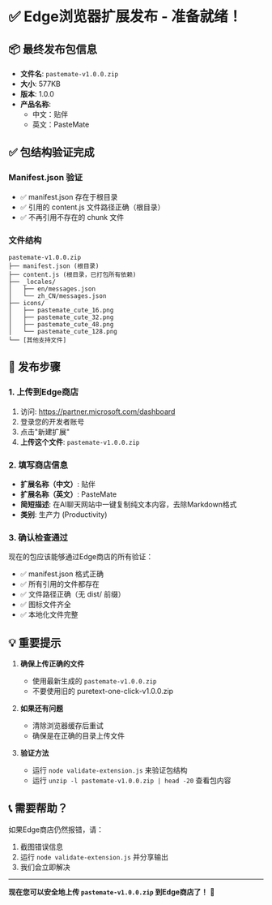 # ✅ Edge浏览器扩展发布 - 准备就绪！

## 📦 最终发布包信息

- **文件名**: `pastemate-v1.0.0.zip`
- **大小**: 577KB
- **版本**: 1.0.0
- **产品名称**: 
  - 中文：贴伴
  - 英文：PasteMate

## ✅ 包结构验证完成

### Manifest.json 验证
- ✅ manifest.json 存在于根目录
- ✅ 引用的 content.js 文件路径正确（根目录）
- ✅ 不再引用不存在的 chunk 文件

### 文件结构
```
pastemate-v1.0.0.zip
├── manifest.json (根目录)
├── content.js (根目录，已打包所有依赖)
├── _locales/
│   ├── en/messages.json
│   └── zh_CN/messages.json
├── icons/
│   ├── pastemate_cute_16.png
│   ├── pastemate_cute_32.png
│   ├── pastemate_cute_48.png
│   └── pastemate_cute_128.png
└── [其他支持文件]
```

## 🚀 发布步骤

### 1. 上传到Edge商店
1. 访问: https://partner.microsoft.com/dashboard
2. 登录您的开发者账号
3. 点击"新建扩展"
4. **上传这个文件**: `pastemate-v1.0.0.zip`

### 2. 填写商店信息
- **扩展名称（中文）**: 贴伴
- **扩展名称（英文）**: PasteMate
- **简短描述**: 在AI聊天网站中一键复制纯文本内容，去除Markdown格式
- **类别**: 生产力 (Productivity)

### 3. 确认检查通过
现在的包应该能够通过Edge商店的所有验证：
- ✅ manifest.json 格式正确
- ✅ 所有引用的文件都存在
- ✅ 文件路径正确（无 dist/ 前缀）
- ✅ 图标文件齐全
- ✅ 本地化文件完整

## 💡 重要提示

1. **确保上传正确的文件**
   - 使用最新生成的 `pastemate-v1.0.0.zip`
   - 不要使用旧的 puretext-one-click-v1.0.0.zip

2. **如果还有问题**
   - 清除浏览器缓存后重试
   - 确保是在正确的目录上传文件

3. **验证方法**
   - 运行 `node validate-extension.js` 来验证包结构
   - 运行 `unzip -l pastemate-v1.0.0.zip | head -20` 查看包内容

## 📞 需要帮助？

如果Edge商店仍然报错，请：
1. 截图错误信息
2. 运行 `node validate-extension.js` 并分享输出
3. 我们会立即解决

---

**现在您可以安全地上传 `pastemate-v1.0.0.zip` 到Edge商店了！** 🎉